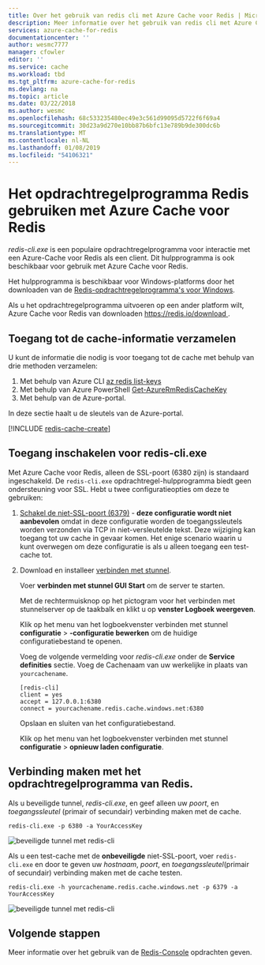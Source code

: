 ```yaml
---
title: Over het gebruik van redis cli met Azure Cache voor Redis | Microsoft Docs
description: Meer informatie over het gebruik van redis cli met Azure Cache voor Redis.
services: azure-cache-for-redis
documentationcenter: ''
author: wesmc7777
manager: cfowler
editor: ''
ms.service: cache
ms.workload: tbd
ms.tgt_pltfrm: azure-cache-for-redis
ms.devlang: na
ms.topic: article
ms.date: 03/22/2018
ms.author: wesmc
ms.openlocfilehash: 68c533235480ec49e3c561d99095d5722f6f69a4
ms.sourcegitcommit: 30d23a9d270e10bb87b6bfc13e789b9de300dc6b
ms.translationtype: MT
ms.contentlocale: nl-NL
ms.lasthandoff: 01/08/2019
ms.locfileid: "54106321"
---
```

# <a name="how-to-use-the-redis-command-line-tool-with-azure-cache-for-redis"></a>Het opdrachtregelprogramma Redis gebruiken met Azure Cache voor Redis

*redis-cli.exe* is een populaire opdrachtregelprogramma voor interactie met een Azure-Cache voor Redis als een client. Dit hulpprogramma is ook beschikbaar voor gebruik met Azure Cache voor Redis.

Het hulpprogramma is beschikbaar voor Windows-platforms door het downloaden van de [Redis-opdrachtregelprogramma's voor Windows](https://github.com/MSOpenTech/redis/releases/). 

Als u het opdrachtregelprogramma uitvoeren op een ander platform wilt, Azure Cache voor Redis van downloaden [ https://redis.io/download ](https://redis.io/download).

## <a name="gather-cache-access-information"></a>Toegang tot de cache-informatie verzamelen

U kunt de informatie die nodig is voor toegang tot de cache met behulp van drie methoden verzamelen:

1. Met behulp van Azure CLI [az redis list-keys](https://docs.microsoft.com/cli/azure/redis?view=azure-cli-latest#az-redis-list-keys)
2. Met behulp van Azure PowerShell [Get-AzureRmRedisCacheKey](https://docs.microsoft.com/powershell/module/azurerm.rediscache/Get-AzureRmRedisCacheKey?view=azurermps-4.4.1)
3. Met behulp van de Azure-portal.

In deze sectie haalt u de sleutels van de Azure-portal.

[!INCLUDE [redis-cache-create](../../includes/redis-cache-access-keys.md)]


## <a name="enable-access-for-redis-cliexe"></a>Toegang inschakelen voor redis-cli.exe

Met Azure Cache voor Redis, alleen de SSL-poort (6380 zijn) is standaard ingeschakeld. De `redis-cli.exe` opdrachtregel-hulpprogramma biedt geen ondersteuning voor SSL. Hebt u twee configuratieopties om deze te gebruiken:

1. [Schakel de niet-SSL-poort (6379)](cache-configure.md#access-ports) - **deze configuratie wordt niet aanbevolen** omdat in deze configuratie worden de toegangssleutels worden verzonden via TCP in niet-versleutelde tekst. Deze wijziging kan toegang tot uw cache in gevaar komen. Het enige scenario waarin u kunt overwegen om deze configuratie is als u alleen toegang een test-cache tot.

2. Download en installeer [verbinden met stunnel](https://www.stunnel.org/downloads.html).

    Voer **verbinden met stunnel GUI Start** om de server te starten.

    Met de rechtermuisknop op het pictogram voor het verbinden met stunnelserver op de taakbalk en klikt u op **venster Logboek weergeven**.

    Klik op het menu van het logboekvenster verbinden met stunnel **configuratie** > **-configuratie bewerken** om de huidige configuratiebestand te openen.

    Voeg de volgende vermelding voor *redis-cli.exe* onder de **Service definities** sectie. Voeg de Cachenaam van uw werkelijke in plaats van `yourcachename`. 

    ```
    [redis-cli]
    client = yes
    accept = 127.0.0.1:6380
    connect = yourcachename.redis.cache.windows.net:6380
    ```

    Opslaan en sluiten van het configuratiebestand. 
  
    Klik op het menu van het logboekvenster verbinden met stunnel **configuratie** > **opnieuw laden configuratie**.


## <a name="connect-using-the-redis-command-line-tool"></a>Verbinding maken met het opdrachtregelprogramma van Redis.

Als u beveiligde tunnel, *redis-cli.exe*, en geef alleen uw *poort*, en *toegangssleutel* (primair of secundair) verbinding maken met de cache.

```
redis-cli.exe -p 6380 -a YourAccessKey
```

![beveiligde tunnel met redis-cli](media/cache-how-to-redis-cli-tool/cache-redis-cli-stunnel.png)

Als u een test-cache met de **onbeveiligde** niet-SSL-poort, voer `redis-cli.exe` en door te geven uw *hostnaam*, *poort*, en *toegangssleutel*(primair of secundair) verbinding maken met de cache testen.

```
redis-cli.exe -h yourcachename.redis.cache.windows.net -p 6379 -a YourAccessKey
```

![beveiligde tunnel met redis-cli](media/cache-how-to-redis-cli-tool/cache-redis-cli-non-ssl.png)




## <a name="next-steps"></a>Volgende stappen

Meer informatie over het gebruik van de [Redis-Console](cache-configure.md#redis-console) opdrachten geven.

